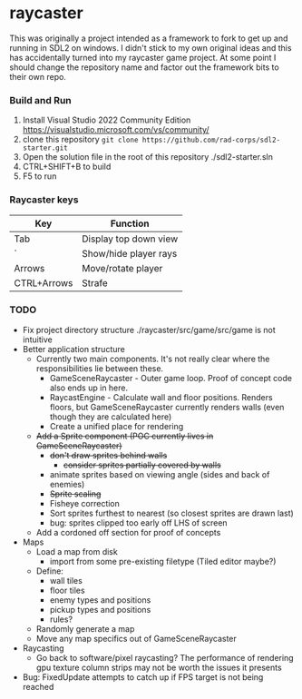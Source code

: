 # raycaster
This was originally a project intended as a framework to fork to get up and running in SDL2 on windows. I didn't stick to my own original ideas and this has accidentally turned into my raycaster game project. At some point I should change the repository name and factor out the framework bits to their own repo.

### Build and Run
1. Install Visual Studio 2022 Community Edition https://visualstudio.microsoft.com/vs/community/
1. clone this repository ```git clone https://github.com/rad-corps/sdl2-starter.git```
1. Open the solution file in the root of this repository ./sdl2-starter.sln
1. CTRL+SHIFT+B to build
1. F5 to run

### Raycaster keys
Key           | Function
------------- | -------------
Tab           | Display top down view
`             | Show/hide player rays
Arrows        | Move/rotate player
CTRL+Arrows   | Strafe

### TODO
* Fix project directory structure ./raycaster/src/game/src/game is not intuitive
* Better application structure
  * Currently two main components. It's not really clear where the responsibilities lie between these. 
    * GameSceneRaycaster - Outer game loop. Proof of concept code also ends up in here.
    * RaycastEngine - Calculate wall and floor positions. Renders floors, but GameSceneRaycaster currently renders walls (even though they are calculated here)
    * Create a unified place for rendering
  * ~~Add a Sprite component (POC currently lives in GameSceneRaycaster)~~
    * ~~don't draw sprites behind walls~~
      * ~~consider sprites partially covered by walls~~
    * animate sprites based on viewing angle (sides and back of enemies)
    * ~~Sprite scaling~~
    * Fisheye correction
    * Sort sprites furthest to nearest (so closest sprites are drawn last)
    * bug: sprites clipped too early off LHS of screen
  * Add a cordoned off section for proof of concepts
* Maps
  * Load a map from disk
    * import from some pre-existing filetype (Tiled editor maybe?)
  * Define:
    * wall tiles
    * floor tiles
    * enemy types and positions
    * pickup types and positions
    * rules?
  * Randomly generate a map
  * Move any map specifics out of GameSceneRaycaster
* Raycasting
  * Go back to software/pixel raycasting? The performance of rendering gpu texture column strips may not be worth the issues it presents
* Bug: FixedUpdate attempts to catch up if FPS target is not being reached
